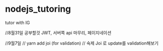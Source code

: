 # nodejs_tutoring
tutor with IG


//8월31일 공부할것 JWT, 서버쪽 api 마무리, 페이지네이션 

//9월7일 
// yarn add joi  (for validation)
// 숙제 Joi 로 update를 validation해보기 